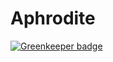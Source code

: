 # Aphrodite

[![Greenkeeper badge](https://badges.greenkeeper.io/benhalverson/bedlam.svg)](https://greenkeeper.io/)
